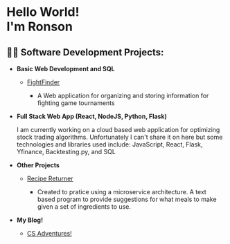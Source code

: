 <h1>Hello World!<br/>
I'm Ronson
</h1>

<h2>👨‍💻 Software Development Projects:</h2>

- <b>Basic Web Development and SQL </b>
  - [FightFinder](https://github.com/ronsonson/FightFinder)
      - <p> A Web application for organizing and storing information for fighting game tournaments </p>
- <b>Full Stack Web App (React, NodeJS, Python, Flask)</b>
   <p> I am currently working on a cloud based web application for optimizing stock trading algorithms. Unfortunately I can't share it on here but some technologies and libraries used include: JavaScript, React, Flask, Yfinance, Backtesting.py, and SQL </p>
- <b>Other Projects</b>
  - [Recipe Returner](https://github.com/ronsonson/Recipe-Returner)
     - <p> Created to pratice using a microservice architecture. A text based program to provide suggestions for what meals to make given a set of ingredients to use. </p>

- <b>My Blog!</b>
  - [CS Adventures!](https://blogs.oregonstate.edu/imfeldr/)
   
